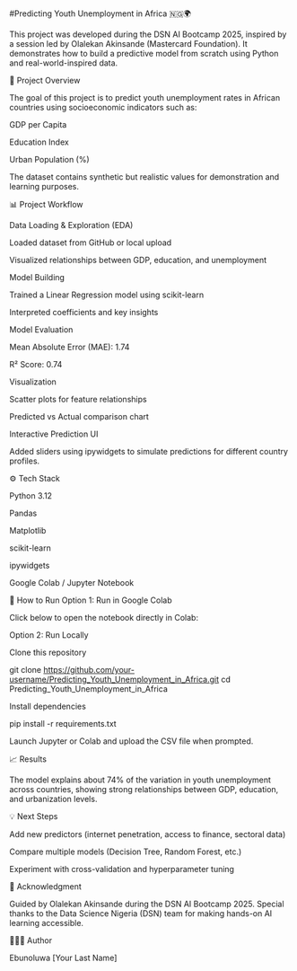 #Predicting Youth Unemployment in Africa 🇳🇬🌍

This project was developed during the DSN AI Bootcamp 2025, inspired by a session led by Olalekan Akinsande (Mastercard Foundation).
It demonstrates how to build a predictive model from scratch using Python and real-world-inspired data.

🧠 Project Overview

The goal of this project is to predict youth unemployment rates in African countries using socioeconomic indicators such as:

GDP per Capita

Education Index

Urban Population (%)

The dataset contains synthetic but realistic values for demonstration and learning purposes.

📊 Project Workflow

Data Loading & Exploration (EDA)

Loaded dataset from GitHub or local upload

Visualized relationships between GDP, education, and unemployment

Model Building

Trained a Linear Regression model using scikit-learn

Interpreted coefficients and key insights

Model Evaluation

Mean Absolute Error (MAE): 1.74

R² Score: 0.74

Visualization

Scatter plots for feature relationships

Predicted vs Actual comparison chart

Interactive Prediction UI

Added sliders using ipywidgets to simulate predictions for different country profiles.

⚙️ Tech Stack

Python 3.12

Pandas

Matplotlib

scikit-learn

ipywidgets

Google Colab / Jupyter Notebook

🚀 How to Run
Option 1: Run in Google Colab

Click below to open the notebook directly in Colab:

Option 2: Run Locally

Clone this repository

git clone https://github.com/your-username/Predicting_Youth_Unemployment_in_Africa.git
cd Predicting_Youth_Unemployment_in_Africa


Install dependencies

pip install -r requirements.txt


Launch Jupyter or Colab and upload the CSV file when prompted.

📈 Results

The model explains about 74% of the variation in youth unemployment across countries, showing strong relationships between GDP, education, and urbanization levels.

💡 Next Steps

Add new predictors (internet penetration, access to finance, sectoral data)

Compare multiple models (Decision Tree, Random Forest, etc.)

Experiment with cross-validation and hyperparameter tuning

👏 Acknowledgment

Guided by Olalekan Akinsande during the DSN AI Bootcamp 2025.
Special thanks to the Data Science Nigeria (DSN) team for making hands-on AI learning accessible.

👩🏽‍💻 Author

Ebunoluwa [Your Last Name]
